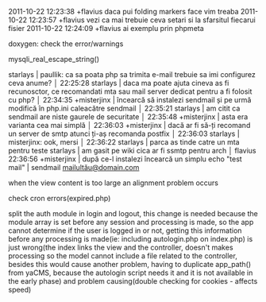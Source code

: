 2011-10-22 12:23:38	+flavius	daca pui folding markers face vim treaba
2011-10-22 12:23:57	+flavius	vezi ca mai trebuie ceva setari si la sfarsitul fiecarui fisier
2011-10-22 12:24:09	+flavius	ai exemplu prin phpmeta

doxygen: check the error/warnings

mysqli_real_escape_string()

 starlays | paullik: ca sa poata php sa trimita e-mail trebuie sa imi configurez ceva anume?                                          │
22:25:28    starlays | daca ma poate ajuta cineva as fi recunosctor, ce recomandati mta sau mail server dedicat pentru a fi folosit cu php?      │
22:34:35 +misterjinx | încearcă să instalezi sendmail și pe urmă modifică în php.ini caleacătre sendmail                                         │
22:35:21    starlays | am citit ca sendmail are niste gaurele de securitate                                                                      │
22:35:48 +misterjinx | asta era varianta cea mai simplă                                                                                          │
22:36:03 +misterjinx | dacă ar fi să-ți recomand un server de smtp atunci ți-aș recomanda postfix                                                │
22:36:03    starlays | misterjinx: ook, mersi                                                                                                    │
22:36:22    starlays | parca as tinde catre un mta pentru teste
starlays | am gasit pe wiki cica ar fi ssmtp pentru arch                                                                             │ flavius  
22:36:56 +misterjinx | după ce-l instalezi încearcă un simplu echo "test mail" | sendmail mailultău@domain.com

when the view content is too large an alignment problem occurs

check cron errors(expired.php)

split the auth module in login and logout, this change is needed because the
module array is set before any session and processing is made, so the app cannot
determine if the user is logged in or not, getting this information before
any processing is made(ie: including autologin.php on index.php) is just
wrong(the index links the view and the controller, doesn't makes processing so
the model cannot include a file related to the controller, besides this would
cause another problem, having to duplicate app_path() from yaCMS, because the
autologin script needs it and it is not available in the early phase)
and problem causing(double checking for cookies - affects speed)
